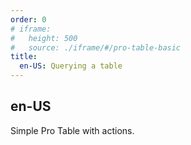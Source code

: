 ```yaml
---
order: 0
# iframe: 
#   height: 500
#   source: ./iframe/#/pro-table-basic
title:
  en-US: Querying a table
---
```


## en-US

Simple Pro Table with actions.

